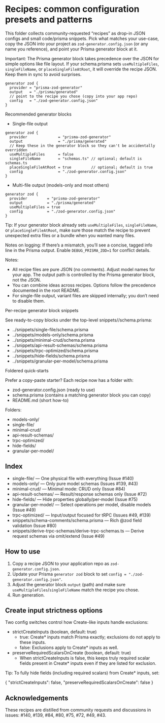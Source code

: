 # Recipes: common configuration presets and patterns

This folder collects community-requested “recipes” as drop-in JSON configs and small code/prisma snippets. Pick what matches your use-case, copy the JSON into your project as `zod-generator.config.json` (or any name you reference), and point your Prisma generator block at it.

Important: The Prisma generator block takes precedence over the JSON for simple options like file layout. If your schema.prisma sets `useMultipleFiles`, `singleFileName`, or `placeSingleFileAtRoot`, it will override the recipe JSON. Keep them in sync to avoid surprises.

```prisma
generator zod {
  provider = "prisma-zod-generator"
  output   = "./prisma/generated"
  // point to the recipe you chose (copy into your app repo)
  config   = "./zod-generator.config.json"
}
```

Recommended generator blocks

- Single-file output

```prisma
generator zod {
  provider              = "prisma-zod-generator"
  output                = "./prisma/generated"
  // Keep these in the generator block so they can't be accidentally overridden
  useMultipleFiles      = false
  singleFileName        = "schemas.ts" // optional; default is schemas.ts
  placeSingleFileAtRoot = true         // optional; default is true
  config                = "./zod-generator.config.json"
}
```

- Multi-file output (models-only and most others)

```prisma
generator zod {
  provider         = "prisma-zod-generator"
  output           = "./prisma/generated"
  useMultipleFiles = true
  config           = "./zod-generator.config.json"
}
```

Tip: If your generator block already sets `useMultipleFiles`, `singleFileName`, or `placeSingleFileAtRoot`, make sure those match the recipe to prevent unexpected extra files or a bundle when you wanted many files.

Notes on logging: If there’s a mismatch, you’ll see a concise, tagged info line in the Prisma output. Enable `DEBUG_PRISMA_ZOD=1` for conflict details.

Notes:
- All recipe files are pure JSON (no comments). Adjust model names for your app. The output path is controlled by the Prisma generator block, not the JSON.
- You can combine ideas across recipes. Options follow the precedence documented in the root README.
- For single-file output, variant files are skipped internally; you don’t need to disable them.

Per-recipe generator block snippets

See ready-to-copy blocks under the top-level snippets/<recipe>/schema.prisma:

- ../snippets/single-file/schema.prisma
- ../snippets/models-only/schema.prisma
- ../snippets/minimal-crud/schema.prisma
- ../snippets/api-result-schemas/schema.prisma
- ../snippets/trpc-optimized/schema.prisma
- ../snippets/hide-fields/schema.prisma
- ../snippets/granular-per-model/schema.prisma

Foldered quick-starts

Prefer a copy-paste starter? Each recipe now has a folder with:

- zod-generator.config.json (ready to use)
- schema.prisma (contains a matching generator block you can copy)
- README.md (short how-to)

Folders:

- models-only/
- single-file/
- minimal-crud/
- api-result-schemas/
- trpc-optimized/
- hide-fields/
- granular-per-model/

## Index

- single-file/ — One physical file with everything (Issue #140)
- models-only/ — Only pure model schemas (Issues #139, #43)
- minimal-crud/ — Minimal mode: CRUD only (Issue #84)
- api-result-schemas/ — Result/response schemas only (Issue #72)
- hide-fields/ — Hide properties globally/per-model (Issue #75)
- granular-per-model/ — Select operations per model, disable models (Issue #49)
- trpc-optimized/ — Input/output focused for tRPC (Issues #49, #139)
- snippets/schema-comments/schema.prisma — Rich @zod field validation (Issue #80)
- snippets/derive-trpc-schemas/derive-trpc-schemas.ts — Derive request schemas via omit/extend (Issue #49)

## How to use

1) Copy a recipe JSON to your application repo as `zod-generator.config.json`.
2) Update your Prisma `generator zod` block to set `config = "./zod-generator.config.json"`.
3) Adjust the generator block `output` (path) and make sure `useMultipleFiles`/`singleFileName` match the recipe you chose.
4) Run generation.

## Create input strictness options

Two config switches control how Create-like inputs handle exclusions:

- strictCreateInputs (boolean, default: true)
  - true: Create* inputs match Prisma exactly; exclusions do not apply to these inputs.
  - false: Exclusions apply to Create* inputs as well.
- preserveRequiredScalarsOnCreate (boolean, default: true)
  - When strictCreateInputs is false, this keeps truly required scalar fields present in Create* inputs even if they are listed for exclusion.

Tip: To fully hide fields (including required scalars) from Create* inputs, set:

{ "strictCreateInputs": false, "preserveRequiredScalarsOnCreate": false }

## Acknowledgements

These recipes are distilled from community requests and discussions in issues: #140, #139, #84, #80, #75, #72, #49, #43.

